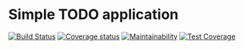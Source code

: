 # Simple TODO application
[![Build Status](https://travis-ci.com/egormkn/todo-app.svg?branch=master)](https://travis-ci.com/egormkn/todo-app) [![Coverage status](https://codecov.io/gh/egormkn/todo-app/branch/master/graph/badge.svg)](https://codecov.io/gh/egormkn/todo-app) [![Maintainability](https://api.codeclimate.com/v1/badges/a875d317cd3a1e283e0a/maintainability)](https://codeclimate.com/github/egormkn/todo-app/maintainability) [![Test Coverage](https://api.codeclimate.com/v1/badges/a875d317cd3a1e283e0a/test_coverage)](https://codeclimate.com/github/egormkn/todo-app/test_coverage) 

